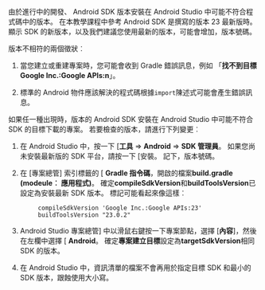 由於進行中的開發、 Android SDK 版本安裝在 Android Studio 中可能不符合程式碼中的版本。 在本教學課程中參考 Android SDK 是撰寫的版本 23 最新版時。 顯示 SDK 的新版本，以及我們建議您使用最新的版本，可能會增加，版本號碼。

版本不相符的兩個徵狀︰

1. 當您建立或重建專案時，您可能會收到 Gradle 錯誤訊息，例如 「**找不到目標 Google Inc.:Google APIs:n**」。

2. 標準的 Android 物件應該解決的程式碼根據`import`陳述式可能會產生錯誤訊息。

如果任一種出現時，版本的 Android SDK 安裝在 Android Studio 中可能不符合 SDK 的目標下載的專案。  若要檢查的版本，請進行下列變更︰


1. 在 Android Studio 中，按一下 [**工具** => **Android** => **SDK 管理員**。 如果您尚未安裝最新版的 SDK 平台，請按一下 [安裝。 記下，版本號碼。

2. 在 [專案總管] 索引標籤的 [ **Gradle 指令碼**，開啟的檔案**build.gradle (modeule︰ 應用程式)**。 確定**compileSdkVersion**和**buildToolsVersion**已設定為安裝最新 SDK 版本。 標記可能看起來像這樣︰
 
            compileSdkVersion 'Google Inc.:Google APIs:23'
            buildToolsVersion "23.0.2"
    
3. Android Studio 專案總管] 中以滑鼠右鍵按一下專案節點，選擇 [**內容**]，然後在左欄中選擇 [ **Android**。 確定**專案建立目標**設定為**targetSdkVersion**相同 SDK 的版本。

4. 在 Android Studio 中，資訊清單的檔案不會再用於指定目標 SDK 和最小的 SDK 版本，跟蝕使用大小寫。
